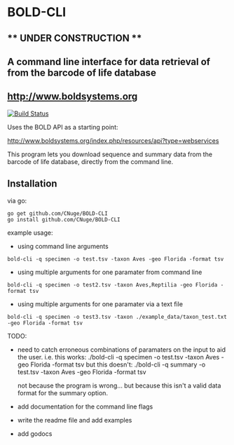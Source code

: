 # BOLD-CLI
## ** UNDER CONSTRUCTION **
## A command line interface for data retrieval of from the barcode of life database
## http://www.boldsystems.org
[![Build Status](https://travis-ci.org/CNuge/BOLD-CLI.svg?branch=master)](https://travis-ci.org/CNuge/BOLD-CLI)

Uses the BOLD API as a starting point:

http://www.boldsystems.org/index.php/resources/api?type=webservices

This program lets you download sequence and summary data from the barcode of life database, directly from the command line.

## Installation
via go:
```
go get github.com/CNuge/BOLD-CLI
go install github.com/CNuge/BOLD-CLI
```


example usage:
- using command line arguments
```
bold-cli -q specimen -o test.tsv -taxon Aves -geo Florida -format tsv
```
- using multiple arguments for one paramater from command line
```
bold-cli -q specimen -o test2.tsv -taxon Aves,Reptilia -geo Florida -format tsv
```
- using multiple arguments for one paramater via a text file
```
bold-cli -q specimen -o test3.tsv -taxon ./example_data/taxon_test.txt -geo Florida -format tsv
```

TODO:
- need to catch erroneous combinations of paramaters on the input to aid the user.
	i.e.
	this works:
	./bold-cli -q specimen -o test.tsv -taxon Aves -geo Florida -format tsv
	but this doesn't:
	./bold-cli -q summary -o test.tsv -taxon Aves -geo Florida -format tsv

	not because the program is wrong... but because this isn't a valid data format
	for the summary option.
- add documentation for the command line flags
- write the readme file and add examples
- add godocs
